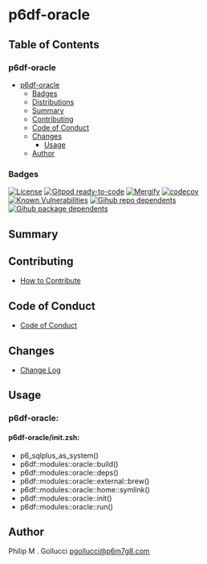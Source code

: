# p6df-oracle

## Table of Contents


### p6df-oracle
- [p6df-oracle](#p6df-oracle)
  - [Badges](#badges)
  - [Distributions](#distributions)
  - [Summary](#summary)
  - [Contributing](#contributing)
  - [Code of Conduct](#code-of-conduct)
  - [Changes](#changes)
    - [Usage](#usage)
  - [Author](#author)

### Badges

[![License](https://img.shields.io/badge/License-Apache%202.0-yellowgreen.svg)](https://opensource.org/licenses/Apache-2.0)
[![Gitpod ready-to-code](https://img.shields.io/badge/Gitpod-ready--to--code-blue?logo=gitpod)](https://gitpod.io/#https://github.com/p6m7g8/p6df-oracle)
[![Mergify](https://img.shields.io/endpoint.svg?url=https://gh.mergify.io/badges/p6m7g8/p6df-oracle/&style=flat)](https://mergify.io)
[![codecov](https://codecov.io/gh/p6m7g8/p6df-oracle/branch/master/graph/badge.svg?token=14Yj1fZbew)](https://codecov.io/gh/p6m7g8/p6df-oracle)
[![Known Vulnerabilities](https://snyk.io/test/github/p6m7g8/p6df-oracle/badge.svg?targetFile=package.json)](https://snyk.io/test/github/p6m7g8/p6df-oracle?targetFile=package.json)
[![Gihub repo dependents](https://badgen.net/github/dependents-repo/p6m7g8/p6df-oracle)](https://github.com/p6m7g8/p6df-oracle/network/dependents?dependent_type=REPOSITORY)
[![Gihub package dependents](https://badgen.net/github/dependents-pkg/p6m7g8/p6df-oracle)](https://github.com/p6m7g8/p6df-oracle/network/dependents?dependent_type=PACKAGE)

## Summary

## Contributing

- [How to Contribute](CONTRIBUTING.md)

## Code of Conduct

- [Code of Conduct](https://github.com/p6m7g8/.github/blob/master/CODE_OF_CONDUCT.md)

## Changes

- [Change Log](CHANGELOG.md)

## Usage

### p6df-oracle:

#### p6df-oracle/init.zsh:

- p6_sqlplus_as_system()
- p6df::modules::oracle::build()
- p6df::modules::oracle::deps()
- p6df::modules::oracle::external::brew()
- p6df::modules::oracle::home::symlink()
- p6df::modules::oracle::init()
- p6df::modules::oracle::run()


## Author

Philip M . Gollucci <pgollucci@p6m7g8.com>
